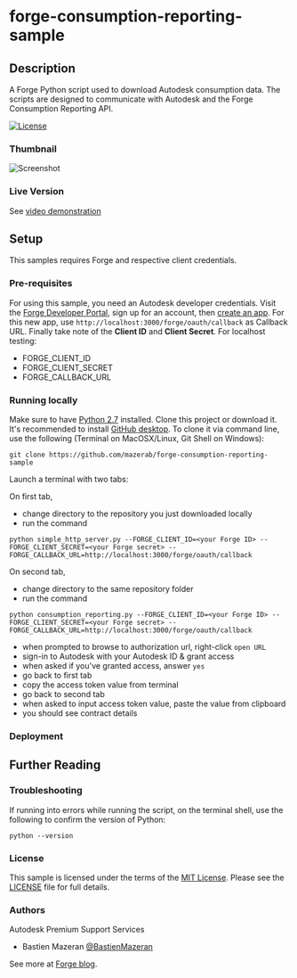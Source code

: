 # forge-consumption-reporting-sample

## Description

A Forge Python script used to download Autodesk consumption data. The scripts are designed to communicate with Autodesk and  the Forge Consumption Reporting API. 

[![License](http://img.shields.io/:license-mit-blue.svg)](http://opensource.org/licenses/MIT)

### Thumbnail

![Screenshot](https://github.com/mazerab/forge-consumption-reporting-sample/blob/master/docs/Python%20Script.png)

### Live Version

See [video demonstration](https://www.youtube.com/watch?v=746hxnvlQ1g)

## Setup

This samples requires Forge and respective client credentials.

### Pre-requisites

For using this sample, you need an Autodesk developer credentials. Visit the [Forge Developer Portal](https://developer.autodesk.com), sign up for an account, then [create an app](https://developer.autodesk.com/myapps/create). For this new app, use `http://localhost:3000/forge/oauth/callback` as Callback URL. Finally take note of the **Client ID** and **Client Secret**. For localhost testing:

- FORGE\_CLIENT\_ID
- FORGE\_CLIENT\_SECRET
- FORGE\_CALLBACK\_URL

### Running locally

Make sure to have [Python 2.7](https://www.python.org/downloads/release/python-278/) installed. Clone this project or download it. It's recommended to install [GitHub desktop](https://desktop.github.com). To clone it via command line, use the following (Terminal on MacOSX/Linux, Git Shell on Windows):

```
git clone https://github.com/mazerab/forge-consumption-reporting-sample
```

Launch a terminal with two tabs:

On first tab, 
- change directory to the repository you just downloaded locally
- run the command 

```
python simple_http_server.py --FORGE_CLIENT_ID=<your Forge ID> --FORGE_CLIENT_SECRET=<your Forge secret> --FORGE_CALLBACK_URL=http://localhost:3000/forge/oauth/callback
```

On second tab,
- change directory to the same repository folder
- run the command

```
python consumption_reporting.py --FORGE_CLIENT_ID=<your Forge ID> --FORGE_CLIENT_SECRET=<your Forge secret> --FORGE_CALLBACK_URL=http://localhost:3000/forge/oauth/callback
```

- when prompted to browse to authorization url, right-click ```open URL```
- sign-in to Autodesk with your Autodesk ID & grant access
- when asked if you've granted access, answer ```yes```
- go back to first tab
- copy the access token value from terminal
- go back to second tab
- when asked to input access token value, paste the value from clipboard
- you should see contract details

### Deployment

## Further Reading

### Troubleshooting

If running into errors while running the script, on the terminal shell, use the following to confirm the version of Python:

    python --version

### License

This sample is licensed under the terms of the [MIT License](http://opensource.org/licenses/MIT). Please see the [LICENSE](LICENSE) file for full details.


### Authors

Autodesk Premium Support Services

- Bastien Mazeran [@BastienMazeran](https://twitter.com/BastienMazeran)

See more at [Forge blog](https://forge.autodesk.com/blog).
